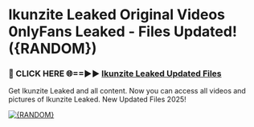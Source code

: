 # Ikunzite Leaked Original Videos 0nlyFans Leaked - Files Updated! ({RANDOM})

<h3>🔴 CLICK HERE 🌐==►► <a href="https://betterlinks.top/A2PfLJ" rel="nofollow">Ikunzite Leaked Updated Files</a></h3>

Get Ikunzite Leaked and all content. Now you can access all videos and pictures of Ikunzite Leaked. New Updated Files 2025!

[![{RANDOM}](https://i.imgur.com/ppqm5kG.gif)](https://betterlinks.top/A2PfLJ)